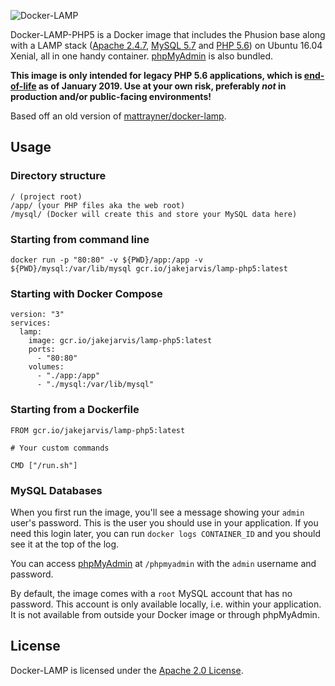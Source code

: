 ![Docker-LAMP](https://cdn.rawgit.com/mattrayner/docker-lamp/831976c022782e592b7e2758464b2a9efe3da042/docs/logo.svg)

Docker-LAMP-PHP5 is a Docker image that includes the Phusion base along with a LAMP stack ([Apache 2.4.7](http://www.apache.org/), [MySQL 5.7](https://www.mysql.com/) and [PHP 5.6](http://php.net/)) on Ubuntu 16.04 Xenial, all in one handy container. [phpMyAdmin](https://www.phpmyadmin.net/) is also bundled.

**This image is only intended for legacy PHP 5.6 applications, which is [end-of-life](https://www.php.net/supported-versions.php) as of January 2019. Use at your own risk, preferably *not* in production and/or public-facing environments!**

Based off an old version of [mattrayner/docker-lamp](https://github.com/mattrayner/docker-lamp).


## Usage

### Directory structure

```
/ (project root)
/app/ (your PHP files aka the web root)
/mysql/ (Docker will create this and store your MySQL data here)
```

### Starting from command line

```
docker run -p "80:80" -v ${PWD}/app:/app -v ${PWD}/mysql:/var/lib/mysql gcr.io/jakejarvis/lamp-php5:latest
```

### Starting with Docker Compose

```
version: "3"
services:
  lamp:
    image: gcr.io/jakejarvis/lamp-php5:latest
    ports:
      - "80:80"
    volumes:
      - "./app:/app"
      - "./mysql:/var/lib/mysql"
```

### Starting from a Dockerfile

```
FROM gcr.io/jakejarvis/lamp-php5:latest

# Your custom commands

CMD ["/run.sh"]
```

### MySQL Databases

When you first run the image, you'll see a message showing your `admin` user's password. This is the user you should use in your application. If you need this login later, you can run `docker logs CONTAINER_ID` and you should see it at the top of the log.

You can access [phpMyAdmin](https://www.phpmyadmin.net/) at `/phpmyadmin` with the `admin` username and password.

By default, the image comes with a `root` MySQL account that has no password. This account is only available locally, i.e. within your application. It is not available from outside your Docker image or through phpMyAdmin.


## License
Docker-LAMP is licensed under the [Apache 2.0 License](LICENSE.md).
